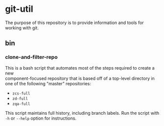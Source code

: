 # git-util

The purpose of this repository is to provide information and tools for working with git.

## bin

### clone-and-filter-repo

This is a bash script that automates most of the steps required to create a new  
component-focused repository that is based off of a top-level directory 
in one of the following "master" repositories:

- `zcs-full`
- `zd-full`
- `zqa-full`

This script maintains full history, including branch labels.  Run the script
with `-h` or `--help` option for instructions.
